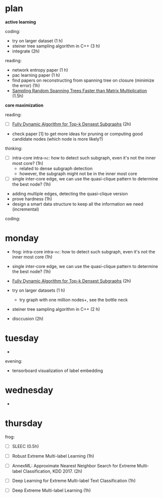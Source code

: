 # plan

**active learning**

coding:

- try on larger dataset (1 h)
- steiner tree sampling algorithm in C++ (3 h)
- integrate (2h)

reading:

- network entropy paper (1 h)
- pac learning paper (1 h)
- find papers on reconstructing from spanning tree on closure (minimize the error) (1h)
- [Sampling Random Spanning Trees Faster than Matrix Multiplication](https://arxiv.org/pdf/1611.07451.pdf) (1.5h)

**core maximization**

reading:

- [ ] [Fully Dynamic Algorithm for Top-k Densest Subgraphs](https://arxiv.org/pdf/1610.05897.pdf) (2h)
- check paper [1] to get more ideas for pruning or computing good candidate nodes (which node is more likely?)

thinking:

- [ ] intra-core intra-`nc`: how to detect such subgraph, even it's not the inner most core? (1h)
  - related to dense subgraph detection
  - however, the subgraph might not be in the inner most core
- [ ] single inter-core edge, we can use the quasi-clique pattern to determine the best node? (1h)
- adding multiple edges, detecting the quasi-clique version
- prove hardness (1h)
- design a smart data structure to keep all the information we need (incremental)

coding: 

# monday

- frog: intra-core intra-`nc`: how to detect such subgraph, even it's not the inner most core  (1h)
- single inter-core edge, we can use the quasi-clique pattern to determine the best node?  (1h)
- [Fully Dynamic Algorithm for Top-k Densest Subgraphs](https://arxiv.org/pdf/1610.05897.pdf) (2h)

- try on larger datasets (1 h)
  - try graph with one million nodes+, see the bottle neck
- steiner tree sampling algorithm in C++ (2 h)
- disccusion (2h)

# tuesday

- 

evening:

- tensorboard visualization of label embedding

# wednesday

- 

# thursday

frog:

- [ ] SLEEC (0.5h)
- [ ] Robust Extreme Multi-label Learning (1h)
- [ ] AnnexML: Approximate Nearest Neighbor Search for Extreme Multi-label Classification, KDD 2017.  (2h)
- [ ] Deep Learning for Extreme Multi-label Text Classification (1h)
- [ ] Deep Extreme Multi-label Learning (1h)


